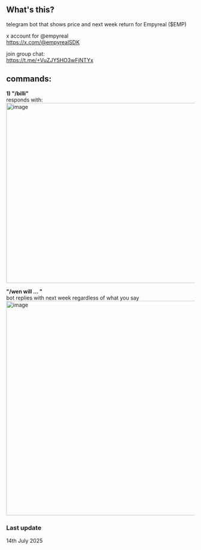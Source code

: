 ## What's this?

telegram bot that shows price and next week return for Empyreal ($EMP) 

x account for @empyreal <br>
https://x.com/@empyrealSDK

join group chat:<br>
https://t.me/+VuZJY5HO3wFjNTYx 

## commands:
**1) "/billi"** <br>
responds with:<br>
<img width="519" height="482" alt="image" src="https://github.com/user-attachments/assets/3f97b470-a93a-46e8-b3a4-b22f4ccc1e28" />  

**"/wen will ...  "**<br>
bot replies with next week regardless of what you say<br>
<img width="519" height="574" alt="image" src="https://github.com/user-attachments/assets/5bde9f57-ece6-4753-8fad-2ff3787906a2" />


### Last update 
14th July 2025
